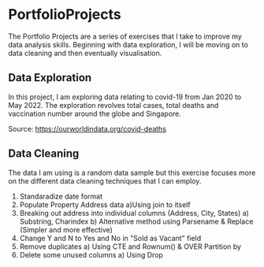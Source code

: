 # PortfolioProjects

The Portfolio Projects are a series of exercises that I take to improve my data analysis skills. Beginning with data exploration, I will be moving on to data cleaning and then eventually visualisation. 

## Data Exploration

In this project, I am exploring data relating to covid-19 from Jan 2020 to May 2022.
The exploration revolves total cases, total deaths and vaccination number around the globe and Singapore.

Source: https://ourworldindata.org/covid-deaths

## Data Cleaning

The data I am using is a random data sample but this exercise focuses more on the different data cleaning techniques that I can employ.

1. Standaradize date format
2. Populate Property Address data
    a)Using join to itself
3. Breaking out address  into individual columns (Address, City, States)
		a) Substring, Charindex
		b) Alternative method using Parsename & Replace (Simpler and more effective)
4. Change Y and N to Yes and No in "Sold as Vacant" field
5. Remove duplicates
		a) Using CTE and Rownum() & OVER Partition by
6. Delete some unused columns
		a) Using Drop
